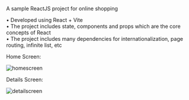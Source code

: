 A sample ReactJS project for online shopping

 • Developed using React + Vite <br>
 • The project includes state, components and props which are the core concepts of React<br>
 • The project includes many dependencies for internationalization, page routing, infinite list, etc<br>

Home Screen:

![homescreen](https://github.com/user-attachments/assets/7bdb8c05-3427-4b8a-8644-4910b52c3791)

Details Screen:

![detailscreen](https://github.com/user-attachments/assets/d1b704b7-8ac7-4917-aa37-fff14fee79c0)

